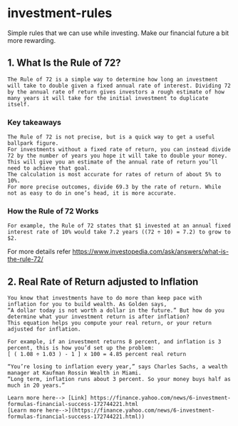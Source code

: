 # investment-rules
Simple rules that we can use while investing. Make our financial future a bit more rewarding.


## 1. What Is the Rule of 72?
    The Rule of 72 is a simple way to determine how long an investment will take to double given a fixed annual rate of interest. Dividing 72 by the annual rate of return gives investors a rough estimate of how many years it will take for the initial investment to duplicate itself.

### Key takeaways
    The Rule of 72 is not precise, but is a quick way to get a useful ballpark figure.
    For investments without a fixed rate of return, you can instead divide 72 by the number of years you hope it will take to double your money. This will give you an estimate of the annual rate of return you’ll need to achieve that goal.
    The calculation is most accurate for rates of return of about 5% to 10%.
    For more precise outcomes, divide 69.3 by the rate of return. While not as easy to do in one’s head, it is more accurate.

### How the Rule of 72 Works
    For example, the Rule of 72 states that $1 invested at an annual fixed interest rate of 10% would take 7.2 years ((72 ÷ 10) = 7.2) to grow to $2.

For more details refer https://www.investopedia.com/ask/answers/what-is-the-rule-72/

## 2. Real Rate of Return adjusted to Inflation
    You know that investments have to do more than keep pace with inflation for you to build wealth. As Golden says,
    “A dollar today is not worth a dollar in the future.” But how do you determine what your investment return is after inflation?
    This equation helps you compute your real return, or your return adjusted for inflation.

    For example, if an investment returns 8 percent, and inflation is 3 percent, this is how you’d set up the problem:
    [ ( 1.08 ÷ 1.03 ) - 1 ] x 100 = 4.85 percent real return
   
    “You’re losing to inflation every year,” says Charles Sachs, a wealth manager at Kaufman Rossin Wealth in Miami.
    “Long term, inflation runs about 3 percent. So your money buys half as much in 20 years.”

    Learn more here--> [Link] https://finance.yahoo.com/news/6-investment-formulas-financial-success-172744221.html
    [Learn more here-->](https://finance.yahoo.com/news/6-investment-formulas-financial-success-172744221.html))
